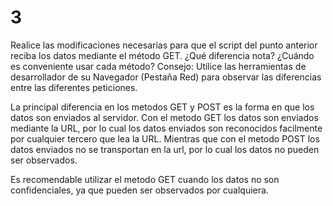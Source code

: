 # 3
Realice las modificaciones necesarias para que el script del punto anterior reciba los datos mediante el método GET. ¿Qué diferencia nota? ¿Cuándo es conveniente usar cada método? Consejo: Utilice las herramientas de desarrollador de su Navegador (Pestaña Red) para observar las diferencias entre las diferentes peticiones.

La principal diferencia en los metodos GET y POST es la forma en que los datos son enviados al servidor. Con el metodo GET los datos son enviados mediante la URL, por lo cual los datos enviados son reconocidos facilmente por cualquier tercero que lea la URL. Mientras que con el metodo POST los datos enviados no se transportan en la url, por lo cual los datos no pueden ser observados.

Es recomendable utilizar el metodo GET cuando los datos no son confidenciales, ya que pueden ser observados por cualquiera.

